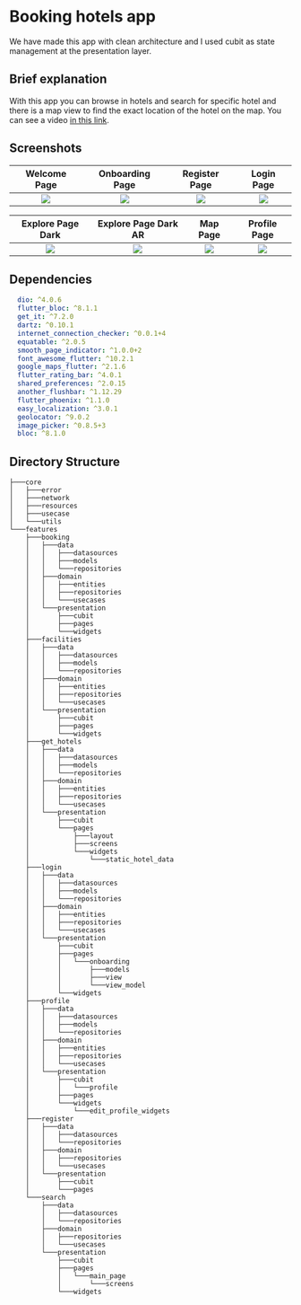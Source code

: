 # **Booking hotels app**

We have made this app with clean architecture and I used cubit as state management at the presentation layer.

## Brief explanation

With this app you can browse in hotels and search for specific hotel and there is a map view to find the exact location of the hotel on the map. You can see a video [in this link](https://drive.google.com/drive/folders/1JkvEUWO9Eu4MhOyQ2Mi8gDVlOMutxHKS?usp=sharing).

## Screenshots

  Welcome Page                 |   Onboarding Page        |  Register Page | Login Page 
:-------------------------:|:-------------------------:|:-------------------------:|:-------------------------:
![](https://github.com/MOHAB28/booking_app/blob/master/screenshots/welcome_screen.jpg?raw=true)|![](https://github.com/MOHAB28/booking_app/blob/master/screenshots/onboarding_screen.jpg?raw=true)|![](https://github.com/MOHAB28/booking_app/blob/master/screenshots/register_screen.jpg?raw=true)|![](https://github.com/MOHAB28/booking_app/blob/master/screenshots/login_screen.jpg?raw=true)

  Explore Page Dark                 |   Explore Page Dark AR        |  Map Page | Profile Page 
:-------------------------:|:-------------------------:|:-------------------------:|:-------------------------:
![](https://github.com/MOHAB28/booking_app/blob/master/screenshots/explore_screen_dark.jpg?raw=true)|![](https://github.com/MOHAB28/booking_app/blob/master/screenshots/explore_screen_light_ar.jpg?raw=true)|![](https://github.com/MOHAB28/booking_app/blob/master/screenshots/map_screen_part_1.jpg?raw=true)|![](https://github.com/MOHAB28/booking_app/blob/master/screenshots/pofile_screen.jpg?raw=true)

## Dependencies

```yaml
  dio: ^4.0.6
  flutter_bloc: ^8.1.1
  get_it: ^7.2.0
  dartz: ^0.10.1
  internet_connection_checker: ^0.0.1+4
  equatable: ^2.0.5
  smooth_page_indicator: ^1.0.0+2
  font_awesome_flutter: ^10.2.1
  google_maps_flutter: ^2.1.6
  flutter_rating_bar: ^4.0.1
  shared_preferences: ^2.0.15
  another_flushbar: ^1.12.29
  flutter_phoenix: ^1.1.0
  easy_localization: ^3.0.1
  geolocator: ^9.0.2
  image_picker: ^0.8.5+3
  bloc: ^8.1.0
```

## Directory Structure

```
├───core
│   ├───error
│   ├───network
│   ├───resources
│   ├───usecase
│   └───utils
└───features
    ├───booking
    │   ├───data
    │   │   ├───datasources
    │   │   ├───models
    │   │   └───repositories
    │   ├───domain
    │   │   ├───entities
    │   │   ├───repositories
    │   │   └───usecases
    │   └───presentation
    │       ├───cubit
    │       ├───pages
    │       └───widgets
    ├───facilities
    │   ├───data
    │   │   ├───datasources
    │   │   ├───models
    │   │   └───repositories
    │   ├───domain
    │   │   ├───entities
    │   │   ├───repositories
    │   │   └───usecases
    │   └───presentation
    │       ├───cubit
    │       ├───pages
    │       └───widgets
    ├───get_hotels
    │   ├───data
    │   │   ├───datasources
    │   │   ├───models
    │   │   └───repositories
    │   ├───domain
    │   │   ├───entities
    │   │   ├───repositories
    │   │   └───usecases
    │   └───presentation
    │       ├───cubit
    │       └───pages
    │           ├───layout
    │           ├───screens
    │           └───widgets
    │               └───static_hotel_data
    ├───login
    │   ├───data
    │   │   ├───datasources
    │   │   ├───models
    │   │   └───repositories
    │   ├───domain
    │   │   ├───entities
    │   │   ├───repositories
    │   │   └───usecases
    │   └───presentation
    │       ├───cubit
    │       ├───pages
    │       │   └───onboarding
    │       │       ├───models
    │       │       ├───view
    │       │       └───view_model
    │       └───widgets
    ├───profile
    │   ├───data
    │   │   ├───datasources
    │   │   ├───models
    │   │   └───repositories
    │   ├───domain
    │   │   ├───entities
    │   │   ├───repositories
    │   │   └───usecases
    │   └───presentation
    │       ├───cubit
    │       │   └───profile
    │       ├───pages
    │       └───widgets
    │           └───edit_profile_widgets
    ├───register
    │   ├───data
    │   │   ├───datasources
    │   │   └───repositories
    │   ├───domain
    │   │   ├───repositories
    │   │   └───usecases
    │   └───presentation
    │       ├───cubit
    │       └───pages
    └───search
        ├───data
        │   ├───datasources
        │   └───repositories
        ├───domain
        │   ├───repositories
        │   └───usecases
        └───presentation
            ├───cubit
            ├───pages
            │   └───main_page
            │       └───screens
            └───widgets
```
